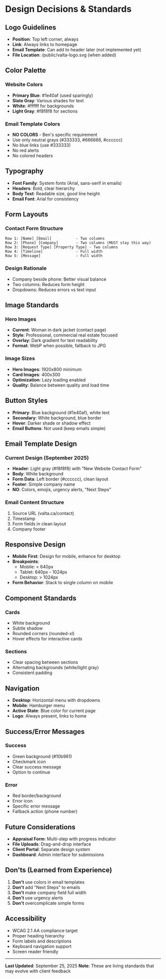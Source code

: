 # Design Decisions & Standards

## Logo Guidelines
- **Position**: Top left corner, always
- **Link**: Always links to homepage
- **Email Template**: Can add to header later (not implemented yet)
- **File Location**: /public/valta-logo.svg (when added)

## Color Palette
### Website Colors
- **Primary Blue**: #1e40af (used sparingly)
- **Slate Gray**: Various shades for text
- **White**: #ffffff for backgrounds
- **Light Gray**: #f8f8f8 for sections

### Email Template Colors
- **NO COLORS** - Ben's specific requirement
- Use only neutral grays (#333333, #666666, #cccccc)
- No blue links (use #333333)
- No red alerts
- No colored headers

## Typography
- **Font Family**: System fonts (Arial, sans-serif in emails)
- **Headers**: Bold, clear hierarchy
- **Body Text**: Readable size, good line height
- **Email Font**: Arial for consistency

## Form Layouts
### Contact Form Structure
```
Row 1: [Name] [Email]           - Two columns
Row 2: [Phone] [Company]        - Two columns (MUST stay this way)
Row 3: [Request Type] [Property Type] - Two columns
Row 4: [Timeline]               - Full width
Row 5: [Message]                - Full width
```

### Design Rationale
- Company beside phone: Better visual balance
- Two columns: Reduces form height
- Dropdowns: Reduces errors vs text input

## Image Standards
### Hero Images
- **Current**: Woman in dark jacket (contact page)
- **Style**: Professional, commercial real estate focused
- **Overlay**: Dark gradient for text readability
- **Format**: WebP when possible, fallback to JPG

### Image Sizes
- **Hero Images**: 1920x800 minimum
- **Card Images**: 400x300
- **Optimization**: Lazy loading enabled
- **Quality**: Balance between quality and load time

## Button Styles
- **Primary**: Blue background (#1e40af), white text
- **Secondary**: White background, blue border
- **Hover**: Darker shade or shadow effect
- **Email Buttons**: Not used (keep emails simple)

## Email Template Design
### Current Design (September 2025)
- **Header**: Light gray (#f8f8f8) with "New Website Contact Form"
- **Body**: White background
- **Form Data**: Left border (#cccccc), clean layout
- **Footer**: Simple company name
- **NO**: Colors, emojis, urgency alerts, "Next Steps"

### Email Content Structure
1. Source URL (valta.ca/contact)
2. Timestamp
3. Form fields in clean layout
4. Company footer

## Responsive Design
- **Mobile First**: Design for mobile, enhance for desktop
- **Breakpoints**: 
  - Mobile: < 640px
  - Tablet: 640px - 1024px
  - Desktop: > 1024px
- **Form Behavior**: Stack to single column on mobile

## Component Standards
### Cards
- White background
- Subtle shadow
- Rounded corners (rounded-xl)
- Hover effects for interactive cards

### Sections
- Clear spacing between sections
- Alternating backgrounds (white/light gray)
- Consistent padding

## Navigation
- **Desktop**: Horizontal menu with dropdowns
- **Mobile**: Hamburger menu
- **Active State**: Blue color for current page
- **Logo**: Always present, links to home

## Success/Error Messages
### Success
- Green background (#10b981)
- Checkmark icon
- Clear success message
- Option to continue

### Error
- Red border/background
- Error icon
- Specific error message
- Fallback action (phone number)

## Future Considerations
- **Appraisal Form**: Multi-step with progress indicator
- **File Uploads**: Drag-and-drop interface
- **Client Portal**: Separate design system
- **Dashboard**: Admin interface for submissions

## Don'ts (Learned from Experience)
1. **Don't** use colors in email templates
2. **Don't** add "Next Steps" to emails
3. **Don't** make company field full width
4. **Don't** use urgency alerts
5. **Don't** overcomplicate simple forms

## Accessibility
- WCAG 2.1 AA compliance target
- Proper heading hierarchy
- Form labels and descriptions
- Keyboard navigation support
- Screen reader friendly

---
**Last Updated**: September 25, 2025
**Note**: These are living standards that may evolve with client feedback